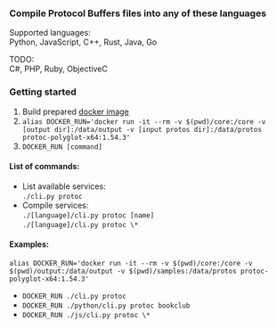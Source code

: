 ### Compile Protocol Buffers files into any of these languages
Supported languages: \
Python, JavaScript, C++, Rust, Java, Go

TODO: \
C#, PHP, Ruby, ObjectiveC

### Getting started
1) Build prepared [docker image](docker/protoc-polyglot-x64.dockerfile)
2) `alias DOCKER_RUN='docker run -it --rm -v $(pwd)/core:/core -v [output dir]:/data/output -v [input protos dir]:/data/protos protoc-polyglot-x64:1.54.3'`
3) `DOCKER_RUN [command]`

#### List of commands:
- List available services: \
  `./cli.py protoc`
- Compile services: \
  `./[language]/cli.py protoc [name]` \
  `./[language]/cli.py protoc \*`

#### Examples:
`alias DOCKER_RUN='docker run -it --rm -v $(pwd)/core:/core -v $(pwd)/output:/data/output -v $(pwd)/samples:/data/protos protoc-polyglot-x64:1.54.3'`
- `DOCKER_RUN ./cli.py protoc`
- `DOCKER_RUN ./python/cli.py protoc bookclub`
- `DOCKER_RUN ./js/cli.py protoc \*`
